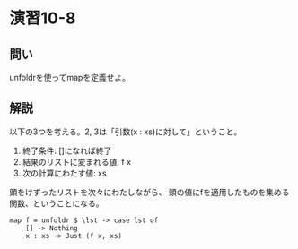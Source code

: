 演習10-8
========

問い
----

unfoldrを使ってmapを定義せよ。

解説
----

以下の3つを考える。2, 3は「引数(x : xs)に対して」ということ。

1. 終了条件: []になれば終了
2. 結果のリストに変まれる値: f x
3. 次の計算にわたす値: xs

頭をけずったリストを次々にわたしながら、
頭の値にfを適用したものを集める関数、ということになる。

    map f = unfoldr $ \lst -> case lst of
        [] -> Nothing
        x : xs -> Just (f x, xs)
